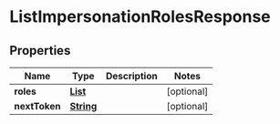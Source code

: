 

# ListImpersonationRolesResponse


## Properties

| Name | Type | Description | Notes |
|------------ | ------------- | ------------- | -------------|
|**roles** | [**List**](List.md) |  |  [optional] |
|**nextToken** | [**String**](String.md) |  |  [optional] |




